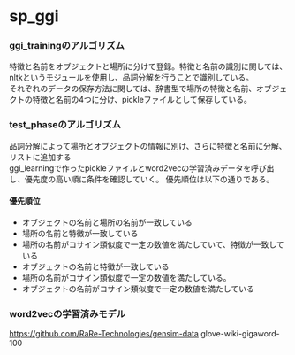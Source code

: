 # sp_ggi
### ggi_trainingのアルゴリズム  
特徴と名前をオブジェクトと場所に分けて登録。特徴と名前の識別に関しては、nltkというモジュールを使用し、品詞分解を行うことで識別している。  
それぞれのデータの保存方法に関しては、辞書型で場所の特徴と名前、オブジェクトの特徴と名前の4つに分け、pickleファイルとして保存している。  

### test_phaseのアルゴリズム
品詞分解によって場所とオブジェクトの情報に別け、さらに特徴と名前に分解、リストに追加する  
ggi_learningで作ったpickleファイルとword2vecの学習済みデータを呼び出し、優先度の高い順に条件を確認していく。  優先順位は以下の通りである。
#### 優先順位
- オブジェクトの名前と場所の名前が一致している
- 場所の名前と特徴が一致している
- 場所の名前がコサイン類似度で一定の数値を満たしていて、特徴が一致している
- オブジェクトの名前と特徴が一致している
- 場所の名前がコサイン類似度で一定の数値を満たしている。
- オブジェクトの名前がコサイン類似度で一定の数値を満たしている
### word2vecの学習済みモデル
https://github.com/RaRe-Technologies/gensim-data
glove-wiki-gigaword-100

